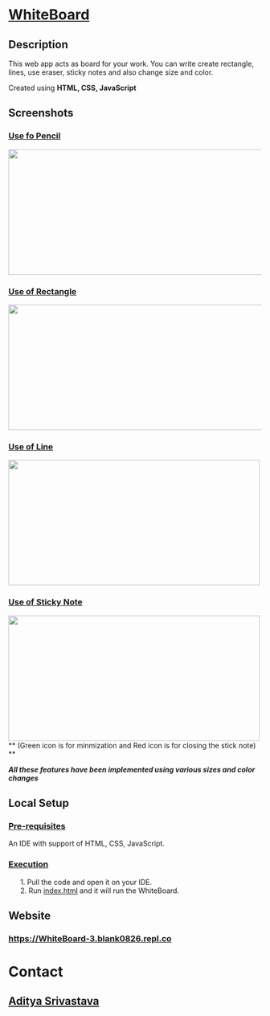 # <ins>WhiteBoard </ins>
## Description
This web app acts as board for your work. You can write create rectangle, lines, use eraser, sticky notes and also change size and color.

Created using **HTML, CSS, JavaScript**

## Screenshots
### <ins>Use fo Pencil</ins>
<img src="https://user-images.githubusercontent.com/33955028/152280442-5ceeea86-dff8-40b0-85cd-5b7c0881ca42.png" width="600" height="250">

### <ins>Use of Rectangle</ins>
<img src="https://user-images.githubusercontent.com/33955028/152280499-5b32b892-3c60-4e45-b1b8-f928a0db25b2.png" width="600" height="250">

### <ins>Use of Line</ins>
<img src="https://user-images.githubusercontent.com/33955028/152280582-ea94c186-7406-4e86-9f48-6d5a1b9d4314.png" width="500" height="250">

### <ins>Use of Sticky Note</ins>
<img src="https://user-images.githubusercontent.com/33955028/152291185-2e23a79b-030b-4815-945e-70a0d7df0886.png" width="500" height="250">
 ** (Green icon is for minmization and Red icon is for closing the stick note) **

___All these features have been implemented using various sizes and color changes___

## Local Setup
### <ins>Pre-requisites</ins>
An IDE with support of HTML, CSS, JavaScript.

### <ins>Execution</ins>
&nbsp;&nbsp;&nbsp;&nbsp;&nbsp;&nbsp;1. Pull the code and open it on your IDE.<br />
&nbsp;&nbsp;&nbsp;&nbsp;&nbsp;&nbsp;2. Run [index.html](https://github.com/blank0826/WhiteBoard/blob/master/index.html) and it will run the WhiteBoard.

## Website
### https://WhiteBoard-3.blank0826.repl.co

# Contact
## [Aditya Srivastava](mailto:aditya26052002@gmail.com?subject=GitHub)
